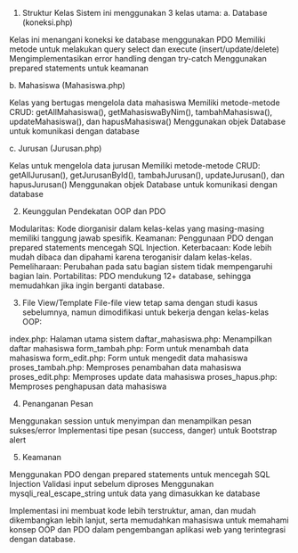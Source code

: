 1. Struktur Kelas
   Sistem ini menggunakan 3 kelas utama:
   a. Database (koneksi.php)

Kelas ini menangani koneksi ke database menggunakan PDO
Memiliki metode untuk melakukan query select dan execute (insert/update/delete)
Mengimplementasikan error handling dengan try-catch
Menggunakan prepared statements untuk keamanan

b. Mahasiswa (Mahasiswa.php)

Kelas yang bertugas mengelola data mahasiswa
Memiliki metode-metode CRUD: getAllMahasiswa(), getMahasiswaByNim(), tambahMahasiswa(), updateMahasiswa(), dan hapusMahasiswa()
Menggunakan objek Database untuk komunikasi dengan database

c. Jurusan (Jurusan.php)

Kelas untuk mengelola data jurusan
Memiliki metode-metode CRUD: getAllJurusan(), getJurusanById(), tambahJurusan(), updateJurusan(), dan hapusJurusan()
Menggunakan objek Database untuk komunikasi dengan database

2. Keunggulan Pendekatan OOP dan PDO

Modularitas: Kode diorganisir dalam kelas-kelas yang masing-masing memiliki tanggung jawab spesifik.
Keamanan: Penggunaan PDO dengan prepared statements mencegah SQL Injection.
Keterbacaan: Kode lebih mudah dibaca dan dipahami karena teroganisir dalam kelas-kelas.
Pemeliharaan: Perubahan pada satu bagian sistem tidak mempengaruhi bagian lain.
Portabilitas: PDO mendukung 12+ database, sehingga memudahkan jika ingin berganti database.

3. File View/Template
   File-file view tetap sama dengan studi kasus sebelumnya, namun dimodifikasi untuk bekerja dengan kelas-kelas OOP:

index.php: Halaman utama sistem
daftar_mahasiswa.php: Menampilkan daftar mahasiswa
form_tambah.php: Form untuk menambah data mahasiswa
form_edit.php: Form untuk mengedit data mahasiswa
proses_tambah.php: Memproses penambahan data mahasiswa
proses_edit.php: Memproses update data mahasiswa
proses_hapus.php: Memproses penghapusan data mahasiswa

4. Penanganan Pesan

Menggunakan session untuk menyimpan dan menampilkan pesan sukses/error
Implementasi tipe pesan (success, danger) untuk Bootstrap alert

5. Keamanan

Menggunakan PDO dengan prepared statements untuk mencegah SQL Injection
Validasi input sebelum diproses
Menggunakan mysqli_real_escape_string untuk data yang dimasukkan ke database

Implementasi ini membuat kode lebih terstruktur, aman, dan mudah dikembangkan lebih lanjut, serta memudahkan mahasiswa untuk memahami konsep OOP dan PDO dalam pengembangan aplikasi web yang terintegrasi dengan database.
